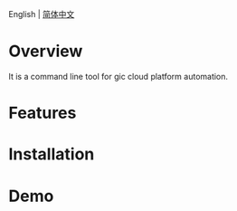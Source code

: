 English | [简体中文](README-CN.md)

# Overview

It is a command line tool for gic cloud platform automation.

# Features

# Installation

# Demo